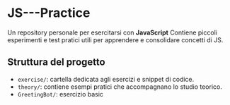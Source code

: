 # JS---Practice

Un repository personale per esercitarsi con **JavaScript**
Contiene piccoli esperimenti e test pratici utili per apprendere e consolidare concetti di JS.

##  Struttura del progetto

- `exercise/`: cartella dedicata agli esercizi e snippet di codice.
- `theory/`: contiene esempi pratici che accompagnano lo studio teorico.
- `GreetingBot/`: esercizio basic

